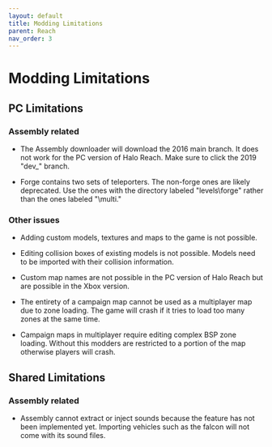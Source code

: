 ```yaml
---
layout: default
title: Modding Limitations
parent: Reach
nav_order: 3
---
```

# Modding Limitations

## PC Limitations

### Assembly related
* The Assembly downloader will download the 2016 main branch. It does not work for the PC version of Halo Reach. Make sure to click the 2019 "dev_" branch.

* Forge contains two sets of teleporters. The non-forge ones are likely deprecated. Use the ones with the directory labeled "levels\forge" rather than the ones labeled "\multi."

### Other issues

* Adding custom models, textures and maps to the game is not possible.

* Editing collision boxes of existing models is not possible. Models need to be imported with their collision information.

* Custom map names are not possible in the PC version of Halo Reach but are possible in the Xbox version.

* The entirety of a campaign map cannot be used as a multiplayer map due to zone loading. The game will crash if it tries to load too many zones at the same time.

* Campaign maps in multiplayer require editing complex BSP zone loading. Without this modders are restricted to a portion of the map otherwise players will crash.

## Shared Limitations

### Assembly related

* Assembly cannot extract or inject sounds because the feature has not been implemented yet. Importing vehicles such as the falcon will not come with its sound files.

